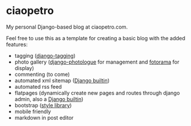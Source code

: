# ciaopetro
My personal Django-based blog at ciaopetro.com. 

Feel free to use this as a template for creating a basic blog with the added features: 
- tagging ([django-tagging](https://github.com/Fantomas42/django-tagging/blob/develop/docs/index.rst))
- photo gallery ([django-photologue](https://github.com/jdriscoll/django-photologue) for management and [fotorama](http://fotorama.io/) for display)
- commenting (to come)
- automated xml sitemap ([Django builtin](https://docs.djangoproject.com/en/1.9/ref/contrib/sitemaps/))
- automated rss feed
- flatpages (dynamically create new pages and routes through django admin, also a [Django builtin](https://docs.djangoproject.com/en/1.9/ref/contrib/flatpages/))
- bootstrap ([style library](http://getbootstrap.com/))
- mobile friendly
- markdown in post editor